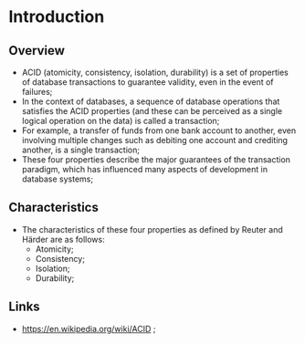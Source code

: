 # Introduction

## Overview

- ACID (atomicity, consistency, isolation, durability) is a set of properties of database transactions to guarantee validity, even in the event of failures;
- In the context of databases, a sequence of database operations that satisfies the ACID properties (and these can be perceived as a single logical operation on the data) is called a transaction;
- For example, a transfer of funds from one bank account to another, even involving multiple changes such as debiting one account and crediting another, is a single transaction;
- These four properties describe the major guarantees of the transaction paradigm, which has influenced many aspects of development in database systems;

## Characteristics

- The characteristics of these four properties as defined by Reuter and Härder are as follows:
  - Atomicity;
  - Consistency;
  - Isolation;
  - Durability;

## Links

- <https://en.wikipedia.org/wiki/ACID> ;
